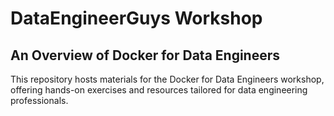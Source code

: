 # DataEngineerGuys Workshop
## An Overview of Docker for Data Engineers
This repository hosts materials for the Docker for Data Engineers workshop, offering hands-on exercises and resources tailored for data engineering professionals.
